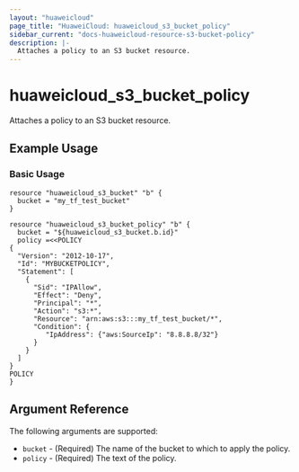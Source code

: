 ```yaml
---
layout: "huaweicloud"
page_title: "HuaweiCloud: huaweicloud_s3_bucket_policy"
sidebar_current: "docs-huaweicloud-resource-s3-bucket-policy"
description: |-
  Attaches a policy to an S3 bucket resource.
---
```


# huaweicloud\_s3\_bucket\_policy

Attaches a policy to an S3 bucket resource.

## Example Usage

### Basic Usage

```hcl
resource "huaweicloud_s3_bucket" "b" {
  bucket = "my_tf_test_bucket"
}

resource "huaweicloud_s3_bucket_policy" "b" {
  bucket = "${huaweicloud_s3_bucket.b.id}"
  policy =<<POLICY
{
  "Version": "2012-10-17",
  "Id": "MYBUCKETPOLICY",
  "Statement": [
    {
      "Sid": "IPAllow",
      "Effect": "Deny",
      "Principal": "*",
      "Action": "s3:*",
      "Resource": "arn:aws:s3:::my_tf_test_bucket/*",
      "Condition": {
         "IpAddress": {"aws:SourceIp": "8.8.8.8/32"}
      } 
    } 
  ]
}
POLICY
}
```

## Argument Reference

The following arguments are supported:

* `bucket` - (Required) The name of the bucket to which to apply the policy.
* `policy` - (Required) The text of the policy.
